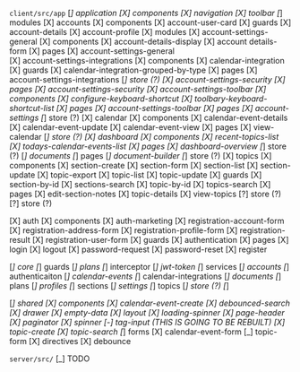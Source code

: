 `client/src/app`
[_] application
  [X] components
    [X] navigation
    [X] toolbar
  [_] modules
    [X] accounts
      [X] components
        [X] account-user-card
      [X] guards
        [X] account-details
        [X] account-profile
      [X] modules
        [X] account-settings-general
          [X] components
            [X] account-details-display
            [X] account details-form
          [X] pages
            [X] account-settings-general        
        [X] account-settings-integrations
          [X] components
            [X] calendar-integration
          [X] guards
            [X] calendar-integration-grouped-by-type
          [X] pages
            [X] account-settings-integrations
          [_] store (?)
        [X] account-settings-security
          [X] pages
            [X] account-settings-security
        [X] account-settings-toolbar
          [X] components
            [X] configure-keyboard-shortcut
            [X] toolbary-keyboard-shortcut-list
          [X] pages
            [X] account-settings-toolbar
      [X] pages
        [X] account-settings
      [_] store (?)
    [X] calendar
      [X] components
        [X] calendar-event-details
        [X] calendar-event-update
        [X] calendar-event-view
      [X] pages
        [X] view-calendar
      [_] store (?)
    [X] dashboard
      [X] components
        [X] recent-topics-list
        [X] todays-calendar-events-list
      [X] pages
        [X] dashboard-overview
      [_] store (?)
    [_] documents
      [_] pages
        [_] document-builder
      [_] store (?)
    [X] topics
      [X] components
        [X] section-create
        [X] section-form
        [X] section-list
        [X] section-update
        [X] topic-export
        [X] topic-list
        [X] topic-update
      [X] guards
        [X] section-by-id
        [X] sections-search
        [X] topic-by-id
        [X] topics-search
      [X] pages
        [X] edit-section-notes
        [X] topic-details
        [X] view-topics
      [?] store (?)
  [?] store (?)

[X] auth
  [X] components
    [X] auth-marketing
    [X] registration-account-form
    [X] registration-address-form
    [X] registration-profile-form
    [X] registration-result
    [X] registration-user-form
  [X] guards
    [X] authentication
  [X] pages
    [X] login
    [X] logout
    [X] password-request
    [X] password-reset
    [X] register

[_] core
  [_] guards
    [_] plans
  [_] interceptor
    [_] jwt-token
  [_] services
    [_] accounts
    [_] authenticaiton
    [_] calendar-events
    [_] calendar-integrations
    [_] documents
    [_] plans
    [_] profiles
    [_] sections
    [_] settings
    [_] topics
  [_] store (?)
  [_] 

[_] shared
  [X] components
    [X] calendar-event-create
    [X] debounced-search
    [X] drawer
    [X] empty-data
    [X] layout
    [X] loading-spinner
    [X] page-header
    [X] paginator
    [X] spinner
    [-] tag-input (THIS IS GOING TO BE REBUILT)
    [X] topic-create
    [X] topic-search
  [_] forms
    [X] calendar-event-form
    [_] topic-form
  [X] directives
    [X] debounce


`server/src/`
[_] TODO
